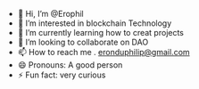 - 👋 Hi, I’m @Erophil
- 👀 I’m interested in blockchain Technology
- 🌱 I’m currently learning how to creat projects
- 💞️ I’m looking to collaborate on DAO
- 📫 How to reach me . eronduphilip@gmail.com
- 😄 Pronouns: A good person
- ⚡ Fun fact: very curious 

<!---
Erophil/Erophil is a ✨ special ✨ repository because its `README.md` (this file) appears on your GitHub profile.
You can click the Preview link to take a look at your changes.
--->
